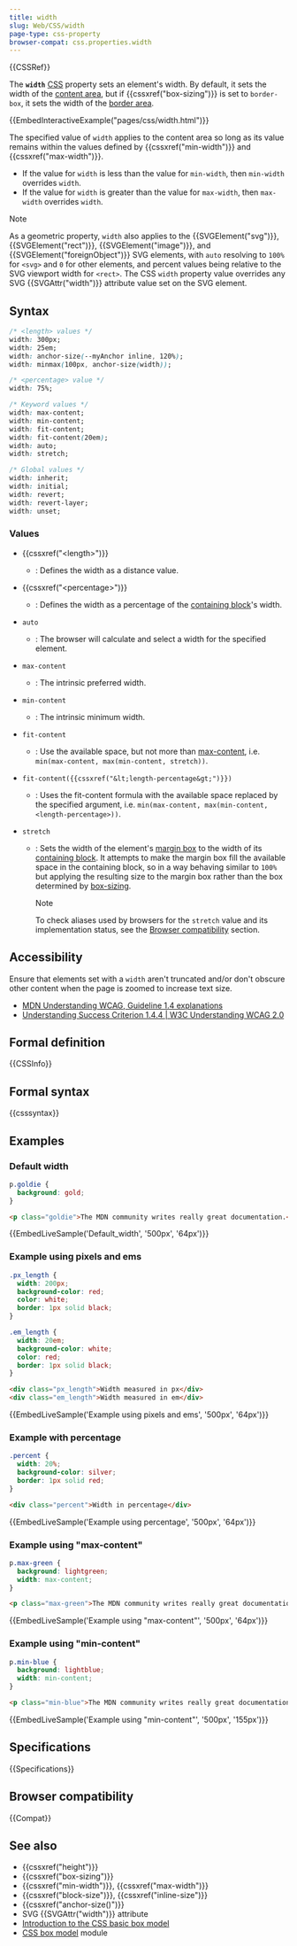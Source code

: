 ```yaml
---
title: width
slug: Web/CSS/width
page-type: css-property
browser-compat: css.properties.width
---
```


{{CSSRef}}

The **`width`** [CSS](/en-US/docs/Web/CSS) property sets an element's width. By default, it sets the width of the [content area](/en-US/docs/Web/CSS/CSS_box_model/Introduction_to_the_CSS_box_model#content_area), but if {{cssxref("box-sizing")}} is set to `border-box`, it sets the width of the [border area](/en-US/docs/Web/CSS/CSS_box_model/Introduction_to_the_CSS_box_model#border_area).

{{EmbedInteractiveExample("pages/css/width.html")}}

The specified value of `width` applies to the content area so long as its value remains within the values defined by {{cssxref("min-width")}} and {{cssxref("max-width")}}.

- If the value for `width` is less than the value for `min-width`, then `min-width` overrides `width`.
- If the value for `width` is greater than the value for `max-width`, then `max-width` overrides `width`.

> [!NOTE]
> As a geometric property, `width` also applies to the {{SVGElement("svg")}}, {{SVGElement("rect")}}, {{SVGElement("image")}}, and {{SVGElement("foreignObject")}} SVG elements, with `auto` resolving to `100%` for `<svg>` and `0` for other elements, and percent values being relative to the SVG viewport width for `<rect>`. The CSS `width` property value overrides any SVG {{SVGAttr("width")}} attribute value set on the SVG element.

## Syntax

```css
/* <length> values */
width: 300px;
width: 25em;
width: anchor-size(--myAnchor inline, 120%);
width: minmax(100px, anchor-size(width));

/* <percentage> value */
width: 75%;

/* Keyword values */
width: max-content;
width: min-content;
width: fit-content;
width: fit-content(20em);
width: auto;
width: stretch;

/* Global values */
width: inherit;
width: initial;
width: revert;
width: revert-layer;
width: unset;
```

### Values

- {{cssxref("&lt;length&gt;")}}
  - : Defines the width as a distance value.
- {{cssxref("&lt;percentage&gt;")}}
  - : Defines the width as a percentage of the [containing block](/en-US/docs/Web/CSS/CSS_display/Containing_block)'s width.
- `auto`
  - : The browser will calculate and select a width for the specified element.
- `max-content`
  - : The intrinsic preferred width.
- `min-content`
  - : The intrinsic minimum width.
- `fit-content`
  - : Use the available space, but not more than [max-content](/en-US/docs/Web/CSS/max-content), i.e. `min(max-content, max(min-content, stretch))`.
- `fit-content({{cssxref("&lt;length-percentage&gt;")}})`
  - : Uses the fit-content formula with the available space replaced by the specified argument, i.e. `min(max-content, max(min-content, <length-percentage>))`.
- `stretch`

  - : Sets the width of the element's [margin box](/en-US/docs/Learn_web_development/Core/Styling_basics/Box_model#parts_of_a_box) to the width of its [containing block](/en-US/docs/Web/CSS/CSS_display/Containing_block#identifying_the_containing_block). It attempts to make the margin box fill the available space in the containing block, so in a way behaving similar to `100%` but applying the resulting size to the margin box rather than the box determined by [box-sizing](/en-US/docs/Web/CSS/box-sizing).

    > [!NOTE]
    > To check aliases used by browsers for the `stretch` value and its implementation status, see the [Browser compatibility](#browser_compatibility) section.

## Accessibility

Ensure that elements set with a `width` aren't truncated and/or don't obscure other content when the page is zoomed to increase text size.

- [MDN Understanding WCAG, Guideline 1.4 explanations](/en-US/docs/Web/Accessibility/Guides/Understanding_WCAG/Perceivable#guideline_1.4_make_it_easier_for_users_to_see_and_hear_content_including_separating_foreground_from_background)
- [Understanding Success Criterion 1.4.4 | W3C Understanding WCAG 2.0](https://www.w3.org/TR/UNDERSTANDING-WCAG20/visual-audio-contrast-scale.html)

## Formal definition

{{CSSInfo}}

## Formal syntax

{{csssyntax}}

## Examples

### Default width

```css
p.goldie {
  background: gold;
}
```

```html
<p class="goldie">The MDN community writes really great documentation.</p>
```

{{EmbedLiveSample('Default_width', '500px', '64px')}}

### Example using pixels and ems

```css
.px_length {
  width: 200px;
  background-color: red;
  color: white;
  border: 1px solid black;
}

.em_length {
  width: 20em;
  background-color: white;
  color: red;
  border: 1px solid black;
}
```

```html
<div class="px_length">Width measured in px</div>
<div class="em_length">Width measured in em</div>
```

{{EmbedLiveSample('Example using pixels and ems', '500px', '64px')}}

### Example with percentage

```css
.percent {
  width: 20%;
  background-color: silver;
  border: 1px solid red;
}
```

```html
<div class="percent">Width in percentage</div>
```

{{EmbedLiveSample('Example using percentage', '500px', '64px')}}

### Example using "max-content"

```css
p.max-green {
  background: lightgreen;
  width: max-content;
}
```

```html
<p class="max-green">The MDN community writes really great documentation.</p>
```

{{EmbedLiveSample('Example using "max-content"', '500px', '64px')}}

### Example using "min-content"

```css
p.min-blue {
  background: lightblue;
  width: min-content;
}
```

```html
<p class="min-blue">The MDN community writes really great documentation.</p>
```

{{EmbedLiveSample('Example using "min-content"', '500px', '155px')}}

## Specifications

{{Specifications}}

## Browser compatibility

{{Compat}}

## See also

- {{cssxref("height")}}
- {{cssxref("box-sizing")}}
- {{cssxref("min-width")}}, {{cssxref("max-width")}}
- {{cssxref("block-size")}}, {{cssxref("inline-size")}}
- {{cssxref("anchor-size()")}}
- SVG {{SVGAttr("width")}} attribute
- [Introduction to the CSS basic box model](/en-US/docs/Web/CSS/CSS_box_model/Introduction_to_the_CSS_box_model)
- [CSS box model](/en-US/docs/Web/CSS/CSS_box_model) module
